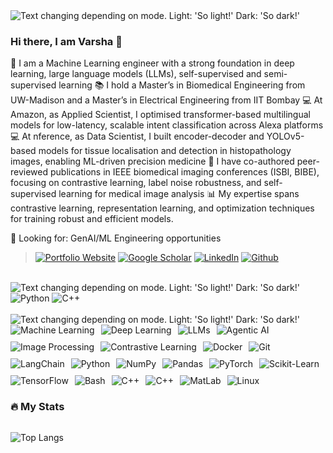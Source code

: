 <picture>
<source media="(prefers-color-scheme: dark)" srcset="https://readme-typing-svg.demolab.com?font=IBM+Plex+Mono&weight=500&size=30&duration=4000&pause=1500&color=F7F7F7&width=435&lines=About+Me%3A"/>
  <img alt="Text changing depending on mode. Light: 'So light!' Dark: 'So dark!'" src="https://readme-typing-svg.demolab.com?font=IBM+Plex+Mono&weight=500&size=30&duration=4000&pause=1500&color=000000&width=435&lines=About+Me%3A">
</picture>

### Hi there, I am Varsha 👋

📎 I am a Machine Learning engineer with a strong foundation in deep learning, large language models (LLMs), self-supervised and semi-supervised learning 
📚 I hold a Master’s in Biomedical Engineering from UW-Madison and a Master’s in Electrical Engineering from IIT Bombay
💻 At Amazon, as Applied Scientist, I optimised transformer-based multilingual models for low-latency, scalable intent classification across Alexa platforms
💻 At nference, as Data Scientist, I built encoder-decoder and YOLOv5-based models for tissue localisation and detection in histopathology images, enabling ML-driven precision medicine
🔖 I have co-authored peer-reviewed publications in IEEE biomedical imaging conferences (ISBI, BIBE), focusing on contrastive learning, label noise robustness, and self-supervised learning for medical image analysis
📊 My expertise spans contrastive learning, representation learning, and optimization techniques for training robust and efficient models.

🔎 Looking for: GenAI/ML Engineering opportunities

> <div display="flex">
>  <a href="https://varshasatish.github.io/" target="_blank" rel="noopener noreferrer" > <img src="https://img.shields.io/badge/website-4EAA25?style=for-the-badge&logo=About.me&logoColor=white" alt="Portfolio Website"/></a>
>  <a href="https://scholar.google.com/citations?user=googlescholar-id&user=qJVeaUUAAAAJ" target="_blank" rel="noopener noreferrer" > <img src="https://img.shields.io/badge/Google Scholar-1a5276?style=for-the-badge&logo=medium&logoColor=white" alt="Google Scholar"/></a>
>  <a href="https://www.linkedin.com/in/varsha-satish/" target="_blank" rel="noopener noreferrer" > <img src="https://img.shields.io/badge/LinkedIn-0077B5?style=for-the-badge&logo=linkedin&logoColor=white" alt="LinkedIn"/></a>
>  <a href="https://github.com//varshasatish" target="_blank" rel="noopener noreferrer" > <img src="https://img.shields.io/badge/GitHub-100000?style=for-the-badge&logo=github&logoColor=white" alt="Github"/></a>

</div>

<br />
<picture>
<source media="(prefers-color-scheme: dark)" srcset="https://readme-typing-svg.demolab.com?font=IBM+Plex+Mono&weight=500&size=30&duration=4000&pause=1500&color=F7F7F7&width=435&lines=Top+Languages%3A"/>
  <img alt="Text changing depending on mode. Light: 'So light!' Dark: 'So dark!'" src="https://readme-typing-svg.demolab.com?font=IBM+Plex+Mono&weight=500&size=30&duration=4000&pause=1500&color=000000&width=435&lines=Top+Languages%3A">
</picture>

<div display="flex">
  <img src="https://img.shields.io/badge/Python-14354C?style=for-the-badge&logo=python&logoColor=white" alt="Python"/>
  <img src="https://img.shields.io/badge/C%2B%2B-00599C?style=for-the-badge&logo=c%2B%2B&logoColor=white" alt="C++"/>
</div>

<br />


<picture>
<source media="(prefers-color-scheme: dark)" srcset="https://readme-typing-svg.demolab.com?font=IBM+Plex+Mono&weight=500&size=30&duration=4000&pause=1500&color=F7F7F7&width=435&lines=Top+Skills%3A"/>
  <img alt="Text changing depending on mode. Light: 'So light!' Dark: 'So dark!'" src="https://readme-typing-svg.demolab.com?font=IBM+Plex+Mono&weight=500&size=30&duration=4000&pause=1500&color=000000&width=435&lines=Top+Skills%3A">
</picture>

<div style="display:flex; flex-wrap: wrap; gap: 10px;">
  <img src="https://img.shields.io/badge/Machine Learning-013243?style=for-the-badge&logo=numpy&logoColor=white" alt="Machine Learning"/>
  <img src="https://img.shields.io/badge/Deep Learning-28b463?style=for-the-badge&logo=githubactions&logoColor=white" alt="Deep Learning"/>
  <img src="https://img.shields.io/badge/LLMs-2496ED?style=for-the-badge&logo=docker&logoColor=white" alt="LLMs"/>
  <img src="https://img.shields.io/badge/Agentic AI-013243?style=for-the-badge&logo=numpy&logoColor=white" alt="Agentic AI"/>
  <img src="https://img.shields.io/badge/Image Processing-F05032?style=for-the-badge&logo=numpy&logoColor=white" alt="Image Processing"/>
  <img src="https://img.shields.io/badge/Contrastive Learning-0076A8?style=for-the-badge&logo=numpy&logoColor=white" alt="Contrastive Learning"/>
  <img src="https://img.shields.io/badge/Docker-2496ED?style=for-the-badge&logo=docker&logoColor=white" alt="Docker"/>
  <img src="https://img.shields.io/badge/Git-F05032?style=for-the-badge&logo=git&logoColor=white" alt="Git"/>
  <img src="https://img.shields.io/badge/LangChain-000000?style=for-the-badge&logo=langchain&logoColor=white" alt="LangChain"/>
  <img src="https://img.shields.io/badge/Python-3776AB?style=for-the-badge&logo=python&logoColor=white" alt="Python"/>
  <img src="https://img.shields.io/badge/NumPy-0884ea0?style=for-the-badge&logo=numpy&logoColor=white" alt="NumPy"/>
  <img src="https://img.shields.io/badge/Pandas-150458?style=for-the-badge&logo=pandas&logoColor=white" alt="Pandas"/>
  <img src="https://img.shields.io/badge/PyTorch-EE4C2C?style=for-the-badge&logo=pytorch&logoColor=white" alt="PyTorch"/>
  <img src="https://img.shields.io/badge/Scikit--Learn-F7931E?style=for-the-badge&logo=scikitlearn&logoColor=white" alt="Scikit-Learn"/>
  <img src="https://img.shields.io/badge/TensorFlow-FF6F00?style=for-the-badge&logo=tensorflow&logoColor=white" alt="TensorFlow"/>
  <img src="https://img.shields.io/badge/Bash-4EAA25?style=for-the-badge&logo=gnubash&logoColor=white" alt="Bash"/>
  <img src="https://img.shields.io/badge/C++-00599C?style=for-the-badge&logo=c%2B%2B&logoColor=white" alt="C++"/>
  <img src="https://img.shields.io/badge/OpenCV-eb984e?style=for-the-badge&logo=opencv%2B%2B&logoColor=white" alt="C++"/>
  <img src="https://img.shields.io/badge/MatLab-0076A8?style=for-the-badge&logo=mathworks&logoColor=white" alt="MatLab"/>
  <img src="https://img.shields.io/badge/Linux-F05032?style=for-the-badge&logo=linux&logoColor=white" alt="Linux"/>
</div>


### :fire: My Stats 
<img src="https://komarev.com/ghpvc/?username=VarshaSatish&style=flat-square&color=blue" alt=""/>


![Top Langs](https://github-readme-stats.vercel.app/api/top-langs/?username=VarshaSatish&layout=compact&theme=radical)


